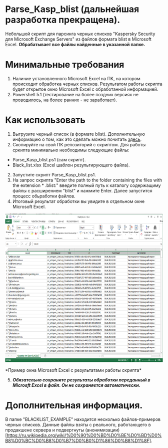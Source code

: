 # Parse_Kasp_blist (дальнейшая разработка прекращена).
Небольшой скрипт для парсинга черных списков "Kaspersky Security для Microsoft Exchange Servers" из файлов формата blist в Microsoft Excel. **Обрабатывает все файлы найденные в указанной папке.**

# Минимальные требования
1. Наличие установленного Microsoft Excel на ПК, на котором происходит обработка черных списков. Результатом работы скрипта будет открытое окно Microsoft Excel c обработанной информацией.
2. Powershell 5.1 (тестирование на более поздних версиях не проводилось, на более ранних - не заработает).

# Как использовать
1. Выгрузите черный список (в формате blist). Дополнительную информацию о том, как это сделать можно почитать [здесь](https://support.kaspersky.com/KS4Exchange/9.6/ru-RU/127325.htm).
2. Скопируйте на свой ПК репозиторий с скриптом. Для работы сркипта минимально необходимы следующие файлы:
- Parse_Kasp_blist.ps1 (сам скрипт).
- Black_list.xlsx (Excel шаблон результирующего файла).
2. Запустите скрипт Parse_Kasp_blist.ps1.
3. На запрос скрипта "Enter the path to the folder containing the files with the extension * .blist:" введите полный путь к каталогу содержащиму файлы с расширением "blist" и нажмите Enter. Далее запустится процесс обьработки файлов.
4. Итоговый результат обработки вы увидите в отдельном окне Microsoft Excel.

<p align="center">
  <img width="800" height="474" src="https://github.com/blademoon/Parse_Kasp_blist/blob/master/img/Result_window.png">
</p>
*Пример окна Microsoft Excel с результатами работы скрипта*

5. ***Обязательно сохраните результаты обработки переданный в Microsft Excel в файл. Он не сохраняется автоматически.***

# Дополнительная информация.
В папке "BLACKLIST_EXAMPLE" находится несколько файлов-примеров черных списков. Данные файлы взяты с реального, работающего в продакшене сервера и подвергнуты (анонимизации)[https://ru.wikipedia.org/wiki/%D0%90%D0%BD%D0%BE%D0%BD%D0%B8%D0%BC%D0%B8%D0%B7%D0%B0%D1%86%D0%B8%D1%8F]. 
